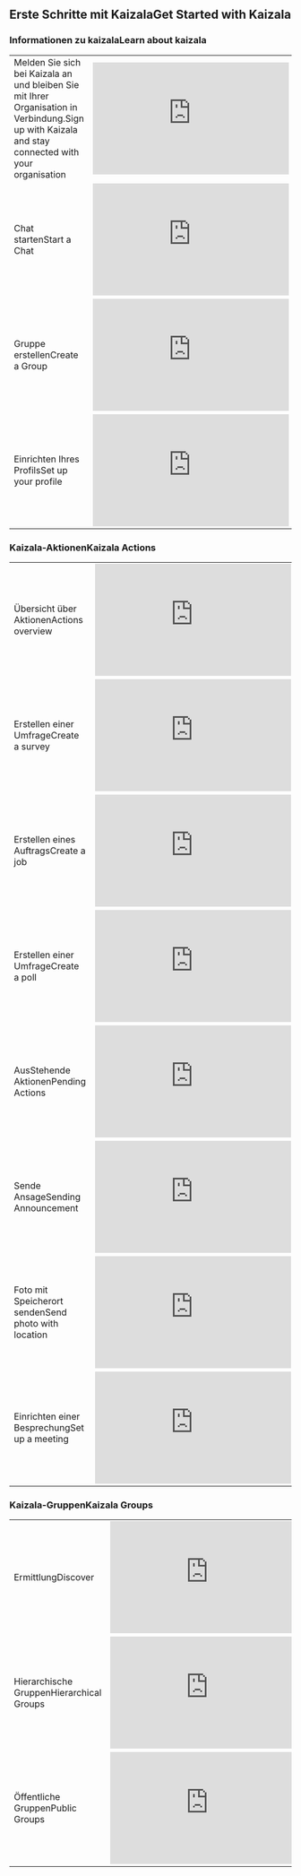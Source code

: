 ## <a name="get-started-with-kaizala"></a><span data-ttu-id="f4e4c-101">Erste Schritte mit Kaizala</span><span class="sxs-lookup"><span data-stu-id="f4e4c-101">Get Started with Kaizala</span></span>

### <a name="learn-about-kaizala"></a><span data-ttu-id="f4e4c-102">Informationen zu kaizala</span><span class="sxs-lookup"><span data-stu-id="f4e4c-102">Learn about kaizala</span></span>
|  |  |
|---------|---------|
| <span data-ttu-id="f4e4c-103">Melden Sie sich bei Kaizala an und bleiben Sie mit Ihrer Organisation in Verbindung.</span><span class="sxs-lookup"><span data-stu-id="f4e4c-103">Sign up with Kaizala and stay connected with your organisation</span></span>   | <iframe width="350" height="200" src="https://www.youtube.com/embed/JrSYq8KRYP4" frameborder="0" allowfullscreen></iframe>   |
| <span data-ttu-id="f4e4c-104">Chat starten</span><span class="sxs-lookup"><span data-stu-id="f4e4c-104">Start a Chat</span></span> | <iframe width="350" height="200" src="https://www.youtube.com/embed/1uvTGnOnh2o" frameborder="0" allowfullscreen></iframe>   |
| <span data-ttu-id="f4e4c-105">Gruppe erstellen</span><span class="sxs-lookup"><span data-stu-id="f4e4c-105">Create a Group</span></span> | <iframe width="350" height="200" src="https://www.youtube.com/embed/-g7hbbchBO4" frameborder="0" allowfullscreen></iframe>   |
| <span data-ttu-id="f4e4c-106">Einrichten Ihres Profils</span><span class="sxs-lookup"><span data-stu-id="f4e4c-106">Set up your profile</span></span> |  <iframe width="350" height="200" src="https://www.youtube.com/embed/4ceQhUhyIK0" frameborder="0" allowfullscreen></iframe>   |
### <a name="kaizala-actions"></a><span data-ttu-id="f4e4c-107">Kaizala-Aktionen</span><span class="sxs-lookup"><span data-stu-id="f4e4c-107">Kaizala Actions</span></span>
|  |  |
|---------|---------|
| <span data-ttu-id="f4e4c-108">Übersicht über Aktionen</span><span class="sxs-lookup"><span data-stu-id="f4e4c-108">Actions overview</span></span> | <iframe width="350" height="200" src="https://www.youtube.com/embed/Rht_yThaPf4" frameborder="0" allowfullscreen></iframe>  |
| <span data-ttu-id="f4e4c-109">Erstellen einer Umfrage</span><span class="sxs-lookup"><span data-stu-id="f4e4c-109">Create a survey</span></span> | <iframe width="350" height="200" src="https://www.youtube.com/embed/-njHV3Ze3pg" frameborder="0" allowfullscreen></iframe>     | 
| <span data-ttu-id="f4e4c-110">Erstellen eines Auftrags</span><span class="sxs-lookup"><span data-stu-id="f4e4c-110">Create a job</span></span> | <iframe width="350" height="200" src="https://www.youtube.com/embed/Qrk2amE1jbk" frameborder="0" allowfullscreen></iframe>     | 
| <span data-ttu-id="f4e4c-111">Erstellen einer Umfrage</span><span class="sxs-lookup"><span data-stu-id="f4e4c-111">Create a poll</span></span> | <iframe width="350" height="200" src="https://www.youtube.com/embed/Z-9lSaTImGw" frameborder="0" allowfullscreen></iframe>     |
| <span data-ttu-id="f4e4c-112">AusStehende Aktionen</span><span class="sxs-lookup"><span data-stu-id="f4e4c-112">Pending Actions</span></span> | <iframe width="350" height="200" src="https://www.youtube.com/embed/CcbQJpMVSo4" frameborder="0" allowfullscreen></iframe>     |
| <span data-ttu-id="f4e4c-113">Sende Ansage</span><span class="sxs-lookup"><span data-stu-id="f4e4c-113">Sending Announcement</span></span> | <iframe width="350" height="200" src="https://www.youtube.com/embed/7YaRPVj45v0" frameborder="0" allowfullscreen></iframe>     |
| <span data-ttu-id="f4e4c-114">Foto mit Speicherort senden</span><span class="sxs-lookup"><span data-stu-id="f4e4c-114">Send photo with location</span></span> | <iframe width="350" height="200" src="https://www.youtube.com/embed/OIh93F5ivL8" frameborder="0" allowfullscreen></iframe>     |
| <span data-ttu-id="f4e4c-115">Einrichten einer Besprechung</span><span class="sxs-lookup"><span data-stu-id="f4e4c-115">Set up a meeting</span></span> | <iframe width="350" height="200" src="https://www.youtube.com/embed/T-5CIL4thvs" frameborder="0" allowfullscreen></iframe>     |
### <a name="kaizala-groups"></a><span data-ttu-id="f4e4c-116">Kaizala-Gruppen</span><span class="sxs-lookup"><span data-stu-id="f4e4c-116">Kaizala Groups</span></span>
|  |  |
|---------|---------|
| <span data-ttu-id="f4e4c-117">Ermittlung</span><span class="sxs-lookup"><span data-stu-id="f4e4c-117">Discover</span></span> | <iframe width="350" height="200" src="https://www.youtube.com/embed/9jpiqkOqWoc" frameborder="0" allowfullscreen></iframe>     |
| <span data-ttu-id="f4e4c-118">Hierarchische Gruppen</span><span class="sxs-lookup"><span data-stu-id="f4e4c-118">Hierarchical Groups</span></span> | <iframe width="350" height="200" src="https://www.youtube.com/embed/lztv-ei4jXQ" frameborder="0" allowfullscreen></iframe>     |
| <span data-ttu-id="f4e4c-119">Öffentliche Gruppen</span><span class="sxs-lookup"><span data-stu-id="f4e4c-119">Public Groups</span></span> | <iframe width="350" height="200" src="https://www.youtube.com/embed/3xnI5pzQ7rU" frameborder="0" allowfullscreen></iframe>     |
